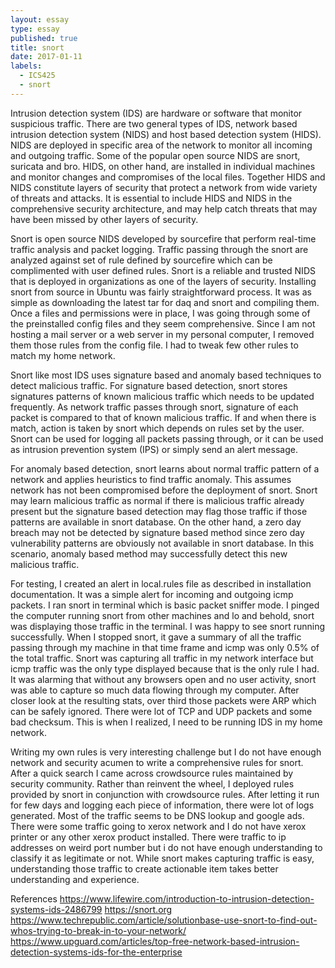 ```yaml
---
layout: essay
type: essay
published: true
title: snort
date: 2017-01-11
labels:
  - ICS425
  - snort
---
```

Intrusion detection system (IDS) are hardware or software that monitor suspicious traffic. There are two general types of IDS, network based intrusion detection system (NIDS) and host based detection system (HIDS). NIDS are deployed in specific area of the network to monitor all incoming and outgoing traffic. Some of the popular open source NIDS are snort, suricata and bro. HIDS, on other hand, are installed in individual machines and monitor changes and compromises of the local files. Together HIDS and NIDS constitute layers of security that protect a network from wide variety of threats and attacks. It is essential to include HIDS and NIDS in the comprehensive security architecture, and may help catch threats that may have been missed by other layers of security.

Snort is open source NIDS developed by sourcefire that perform real-time traffic analysis and packet logging. Traffic passing through the snort are analyzed against set of rule defined by sourcefire which can be complimented with user defined rules. Snort is a reliable and trusted NIDS that is deployed in organizations as one of the layers of security. Installing snort from source in Ubuntu was fairly straightforward process. It was as simple as downloading the latest tar for daq and snort and compiling them. Once a files and permissions were in place, I was going through some of the preinstalled config files and they seem comprehensive. Since I am not hosting a mail server or a web server in my personal computer, I removed them those rules from the config file. I had to tweak few other rules to match my home network.

Snort like most IDS uses signature based and anomaly based techniques to detect malicious traffic. For signature based detection, snort stores signatures patterns of known malicious traffic which needs to be updated frequently. As network traffic passes through snort, signature of each packet is compared to that of known malicious traffic. If and when there is match, action is taken by snort which depends on rules set by the user. Snort can be used for logging all packets passing through, or it can be used as intrusion prevention system (IPS) or simply send an alert message.

For anomaly based detection, snort learns about normal traffic pattern of a network and applies heuristics to find traffic anomaly. This assumes network has not been compromised before the deployment of snort. Snort may learn malicious traffic as normal if there is malicious traffic already present but the signature based detection may flag those traffic if those patterns are available in snort database. On the other hand, a zero day breach may not be detected by signature based method since zero day vulnerability patterns are obviously not available in snort database. In this scenario, anomaly based method may successfully detect this new malicious traffic.

For testing, I created an alert in local.rules file as described in installation documentation. It was a simple alert for incoming and outgoing icmp packets. I ran snort in terminal which is basic packet sniffer mode. I pinged the computer running snort from other machines and lo and behold, snort was displaying those traffic in the terminal. I was happy to see snort running successfully. When I stopped snort, it gave a summary of all the traffic passing through my machine in that time frame and icmp was only 0.5% of the total traffic. Snort was capturing all traffic in my network interface but icmp traffic was the only type displayed because that is the only rule I had. It was alarming that without any browsers open and no user activity, snort was able to capture so much data flowing through my computer. After closer look at the resulting stats, over third those packets were ARP which can be safely ignored. There were lot of TCP and UDP packets and some bad checksum. This is when I realized, I need to be running IDS in my home network.

Writing my own rules is very interesting challenge but I do not have enough network and security acumen to write a comprehensive rules for snort. After a quick search I came across crowdsource rules maintained by security community. Rather than reinvent the wheel, I deployed rules provided by snort in conjunction with crowdsource rules. After letting it run for few days and logging each piece of information, there were lot of logs generated. Most of the traffic seems to be DNS lookup and google ads. There were some traffic going to xerox network and I do not have xerox printer or any other xerox product installed. There were traffic to ip addresses on weird port number but i do not have enough understanding to classify it as legitimate or not. While snort makes capturing traffic is easy, understanding those traffic to create actionable item takes better understanding and experience.


References
https://www.lifewire.com/introduction-to-intrusion-detection-systems-ids-2486799 
https://snort.org 
https://www.techrepublic.com/article/solutionbase-use-snort-to-find-out-whos-trying-to-break-in-to-your-network/ 
https://www.upguard.com/articles/top-free-network-based-intrusion-detection-systems-ids-for-the-enterprise 

